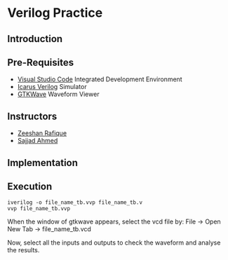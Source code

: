 # Verilog Practice

## Introduction



## Pre-Requisites

- [Visual Studio Code](https://code.visualstudio.com/download) Integrated Development Environment
- [Icarus Verilog](https://bleyer.org/icarus/) Simulator
- [GTKWave](https://bleyer.org/icarus/) Waveform Viewer

## Instructors

- [Zeeshan Rafique](https://github.com/zeeshanrafique23)
- [Sajjad Ahmed](https://github.com/sajjadahmed677)

## Implementation



## Execution

```
iverilog -o file_name_tb.vvp file_name_tb.v
vvp file_name_tb.vvp
```

When the window of gtkwave appears, select the vcd file by:
File -> Open New Tab -> file_name_tb.vcd

Now, select all the inputs and outputs to check the waveform and analyse the results.
